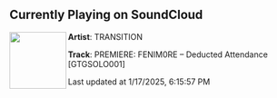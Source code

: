 ## Currently Playing on SoundCloud

[<img align="left" width="100" src="https://i1.sndcdn.com/artworks-SnkyvWdtS2dDLftS-CNO1Fg-t500x500.png">](https://soundcloud.com/transition_ofc/premiere-fenim0re-deducted-attendance-gtgsolo001?in=grabthegroove/sets/gtg-solo-001-fenim0re)

**Artist**: TRANSITION 

**Track**: PREMIERE: FENIM0RE – Deducted Attendance [GTGSOLO001]

Last updated at 1/17/2025, 6:15:57 PM
